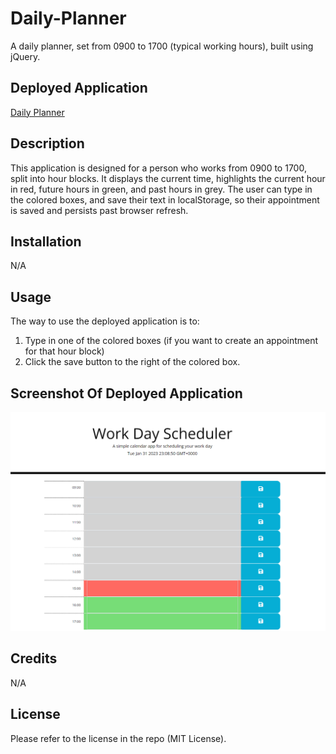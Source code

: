 # Daily-Planner
A daily planner, set from 0900 to 1700 (typical working hours), built using jQuery.

## Deployed Application
[Daily Planner](https://benedictcodeshere.github.io/Daily-Planner/)

## Description
This application is designed for a person who works from 0900 to 1700, split into hour blocks. It displays the current time, highlights the current hour in red, future hours in green, and past hours in grey. The user can type in the colored boxes, and save their text 
in localStorage, so their appointment is saved and persists past browser refresh.

## Installation

N/A

## Usage

The way to use the deployed application is to:
1. Type in one of the colored boxes (if you want to create an appointment for that hour block)
2. Click the save button to the right of the colored box.

## Screenshot Of Deployed Application

![ScreenShot](screenshot2.png)

## Credits

N/A

## License

Please refer to the license in the repo (MIT License).